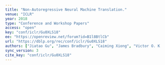 ```yaml
---
title: "Non-Autoregressive Neural Machine Translation."
venue: "ICLR"
year: 2018
type: "Conference and Workshop Papers"
access: "open"
key: "conf/iclr/Gu0XLS18"
ee: "https://openreview.net/forum?id=B1l8BtlCb"
url: "https://dblp.org/rec/conf/iclr/Gu0XLS18"
authors: ["Jiatao Gu", "James Bradbury", "Caiming Xiong", "Victor O. K. Li", "Richard Socher"]
sync_version: 3
cite_key: "conf/iclr/Gu0XLS18"
---
```

